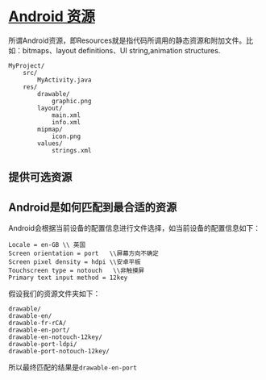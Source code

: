 # [Android 资源](https://developer.android.com/guide/topics/resources/providing-resources)

所谓Android资源，即Resources就是指代码所调用的静态资源和附加文件。比如：bitmaps、layout definitions、UI string,animation structures.

```
MyProject/
    src/
        MyActivity.java
    res/
        drawable/
            graphic.png
        layout/
            main.xml
            info.xml
        mipmap/
            icon.png
        values/
            strings.xml
```

## 提供可选资源

## Android是如何匹配到最合适的资源

Android会根据当前设备的配置信息进行文件选择，如当前设备的配置信息如下：

```
Locale = en-GB \\ 英国
Screen orientation = port   \\屏幕方向不确定
Screen pixel density = hdpi \\安卓平板
Touchscreen type = notouch   \\非触摸屏
Primary text input method = 12key
```

假设我们的资源文件夹如下：

```
drawable/
drawable-en/
drawable-fr-rCA/
drawable-en-port/
drawable-en-notouch-12key/
drawable-port-ldpi/
drawable-port-notouch-12key/
```

所以最终匹配的结果是`drawable-en-port`